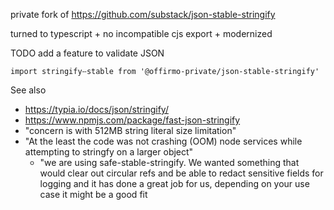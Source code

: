 private fork of https://github.com/substack/json-stable-stringify

turned to typescript + no incompatible cjs export + modernized

TODO add a feature to validate JSON

```
import stringifyⵧstable from '@offirmo-private/json-stable-stringify'
```

See also
* https://typia.io/docs/json/stringify/
* https://www.npmjs.com/package/fast-json-stringify
* "concern is with 512MB string literal size limitation"
* "At the least the code was not crashing (OOM) node  services while attempting to stringfy on a larger object"
  * "we are using safe-stable-stringify.
  We wanted something that would clear out circular refs
  and be able to redact sensitive fields for logging and it has done a great job for us,
  depending on your use case it might be a good fit
